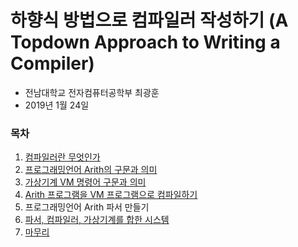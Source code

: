 # 하향식 방법으로 컴파일러 작성하기 (A Topdown Approach to Writing a Compiler)

 - 전남대학교 전자컴퓨터공학부 최광훈
 - 2019년 1월 24일 

### 목차

 1. [컴파일러란 무엇인가](/doc/chap01.md)
 2. [프로그래밍언어 Arith의 구문과 의미](/doc/chap02.md)
 3. [가상기계 VM 명령어 구문과 의미](/doc/chap03.md)
 4. [Arith 프로그램을 VM 프로그램으로 컴파일하기](/doc/chap04.md)
 5. 프로그래밍언어 Arith 파서 만들기
 6. [파서, 컴파일러, 가상기계를 합한 시스템](/doc/chap06.md)
 7. [마무리](/doc/chap07.md)
